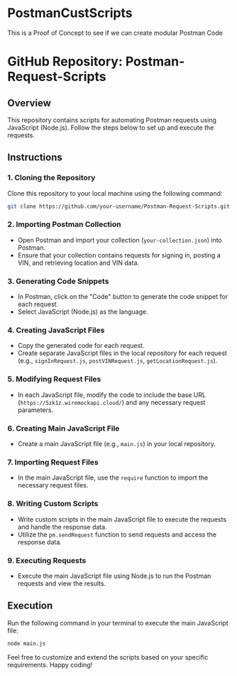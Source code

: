 # PostmanCustScripts
This is a Proof of Concept to see if we can create modular Postman Code 
# GitHub Repository: Postman-Request-Scripts

## Overview
This repository contains scripts for automating Postman requests using JavaScript (Node.js). Follow the steps below to set up and execute the requests.

## Instructions

### 1. Cloning the Repository
Clone this repository to your local machine using the following command:
```bash
git clone https://github.com/your-username/Postman-Request-Scripts.git
```

### 2. Importing Postman Collection
- Open Postman and import your collection (`your-collection.json`) into Postman.
- Ensure that your collection contains requests for signing in, posting a VIN, and retrieving location and VIN data.

### 3. Generating Code Snippets
- In Postman, click on the "Code" button to generate the code snippet for each request.
- Select JavaScript (Node.js) as the language.

### 4. Creating JavaScript Files
- Copy the generated code for each request.
- Create separate JavaScript files in the local repository for each request (e.g., `signInRequest.js`, `postVINRequest.js`, `getLocationRequest.js`).

### 5. Modifying Request Files
- In each JavaScript file, modify the code to include the base URL (`https://5zk1z.wiremockapi.cloud/`) and any necessary request parameters.

### 6. Creating Main JavaScript File
- Create a main JavaScript file (e.g., `main.js`) in your local repository.

### 7. Importing Request Files
- In the main JavaScript file, use the `require` function to import the necessary request files.

### 8. Writing Custom Scripts
- Write custom scripts in the main JavaScript file to execute the requests and handle the response data.
- Utilize the `pm.sendRequest` function to send requests and access the response data.

### 9. Executing Requests
- Execute the main JavaScript file using Node.js to run the Postman requests and view the results.

## Execution
Run the following command in your terminal to execute the main JavaScript file:
```bash
node main.js
```

Feel free to customize and extend the scripts based on your specific requirements. Happy coding!

